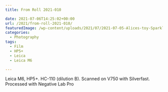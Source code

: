 ```yaml
---
title: From Roll 2021-010

date: 2021-07-06T14:25:02+00:00
url: /2021/from-roll-2021-010/
featuredImage: /wp-content/uploads/2021/07/2021-07-05-Alices-toy-Sparkles-Scan_10-positive.jpg
categories:
  - Photography
tags:
  - Film
  - HP5+
  - Leica
  - Leica M6

---
```


Leica M6, HP5+. HC-110 (dilution B). Scanned on V750 with Silverfast. Processed with Negative Lab Pro

<!--kg-card-end: html-->